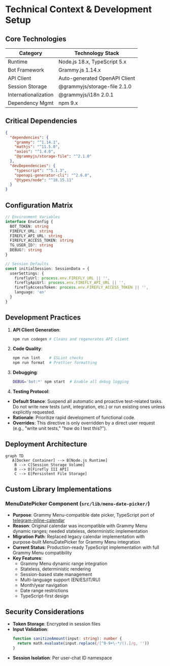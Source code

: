 # Technical Context & Development Setup

## Core Technologies
| Category          | Technology Stack              |
|-------------------|-------------------------------|
| Runtime           | Node.js 18.x, TypeScript 5.x  |
| Bot Framework     | Grammy.js 1.14.x              |
| API Client        | Auto-generated OpenAPI Client |
| Session Storage   | @grammyjs/storage-file 2.1.0  |
| Internationalization | @grammyjs/i18n 2.0.1       |
| Dependency Mgmt   | npm 9.x                       |

## Critical Dependencies
```json
{
  "dependencies": {
    "grammy": "^1.14.1",
    "mathjs": "^11.5.0",
    "axios": "^1.4.0",
    "@grammyjs/storage-file": "^2.1.0"
  },
  "devDependencies": {
    "typescript": "^5.1.3",
    "openapi-generator-cli": "^2.6.0",
    "@types/node": "^18.15.11"
  }
}
```

## Configuration Matrix
```typescript
// Environment Variables
interface EnvConfig {
  BOT_TOKEN: string
  FIREFLY_URL: string
  FIREFLY_API_URL: string
  FIREFLY_ACCESS_TOKEN: string
  TG_USER_ID?: string
  DEBUG?: string
}

// Session Defaults
const initialSession: SessionData = {
  userSettings: {
    fireflyUrl: process.env.FIREFLY_URL || '',
    fireflyApiUrl: process.env.FIREFLY_API_URL || '',
    fireflyAccessToken: process.env.FIREFLY_ACCESS_TOKEN || '',
    language: 'en'
  }
}
```

## Development Practices
1. **API Client Generation**:
   ```bash
   npm run codegen # Cleans and regenerates API client
   ```
2. **Code Quality**:
   ```bash
   npm run lint    # ESLint checks
   npm run format  # Prettier formatting
   ```
3. **Debugging**:
   ```bash
   DEBUG='bot:*' npm start  # Enable all debug logging
   ```

4. **Testing Protocol**:
  - **Default Stance**: Suspend all automatic and proactive test-related tasks. Do not write new tests (unit, integration, etc.) or run existing ones unless explicitly requested.
  - **Rationale**: Prioritize rapid development of functional code.
  - **Overrides**: This directive is only overridden by a direct user request (e.g., "write unit tests," "how do I test this?").

## Deployment Architecture
```mermaid
graph TD
   A[Docker Container] --> B[Node.js Runtime]
    B --> C[Session Storage Volume]
    B --> D[Firefly III API]
    C --> E[Persistent File Storage]
```

## Custom Library Implementations

### MenuDatePicker Component (`src/lib/menu-date-picker/`)
- **Purpose**: Grammy Menu-compatible date picker, TypeScript port of [telegram-inline-calendar](https://github.com/VDS13/telegram-inline-calendar)
- **Reason**: Original calendar was incompatible with Grammy Menu dynamic ranges; needed stateless, deterministic implementation
- **Migration Path**: Replaced legacy calendar implementation with purpose-built MenuDatePicker for Grammy Menu integration
- **Current Status**: Production-ready TypeScript implementation with full Grammy Menu compatibility
- **Key Features**:
  - Grammy Menu dynamic range integration
  - Stateless, deterministic rendering
  - Session-based state management
  - Multi-language support (EN/ES/IT/RU)
  - Month/year navigation
  - Date range restrictions
  - TypeScript-first design

## Security Considerations
- **Token Storage**: Encrypted in session files
- **Input Validation**:
  ```typescript
  function sanitizeAmount(input: string): number {
    return math.evaluate(input.replace(/[^0-9+\-*/().]/g, ''))
  }
  ```
- **Session Isolation**: Per user-chat ID namespace
